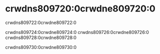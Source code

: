 # crwdns809720:0crwdne809720:0

<p class="description">crwdns809722:0crwdne809722:0</p>

crwdns809724:0crwdne809724:0 crwdns809726:0crwdne809726:0 crwdns809728:0crwdne809728:0

crwdns809730:0crwdne809730:0